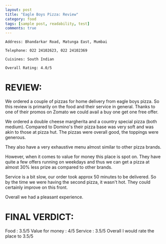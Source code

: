```yaml
---
layout: post
title: "Eagle Boys Pizza: Review"
category: food
tags: [sample post, readability, test]
comments: true
---
```


    Address: Bhandarkar Road, Matunga East, Mumbai

    Telephone: 022 24102623, 022 24102369

    Cuisines: South Indian

    Overall Rating: 4.0/5


REVIEW:
======

We ordered a couple of pizzas for home delivery from eagle boys pizza. So this review is primarily on the food and their service in general. Thanks to one of their promos on Zomato we could avail a buy one get one free offer.

We ordered a double cheese margherita and a country special pizza (both medium).
Compared to Domino's their pizza base was very soft and was akin to those at pizza hut. The pizzas were overall good, the toppings were generous.

They also have a very exhaustive menu almost similar to other pizza brands.

However, when it comes to value for money this place is spot on. They have quite a few offers running on weekdays and thus we can get a pizza at almost 30% less prize as compared to other brands.

Service is a bit slow, our order took approx 50 minutes to be delivered. So by the time we were having the second pizza, it wasn't hot. They could certainly improve on this front.

Overall we had a pleasant experience.

FINAL VERDICT:
=============
Food : 3.5/5
Value for money : 4/5
Service : 3.5/5
Overall I would rate the place to 3.5/5
